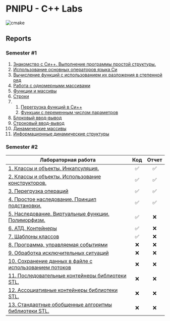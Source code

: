 # PNIPU - C++ Labs

![cmake](https://github.com/hanriel/PSTU-CPP/actions/workflows/cmake.yml/badge.svg)

## Reports

### Semester #1

1. [Знакомство с Си++. Выполнение программы простой структуры.](../sem1/s1p1/README.md)
2. [Использование основных операторов языка Си](../sem1/s1p2/README.md)
3. [Вычисление функций с использованием их разложения в степенной ряд](../sem1/s1p3/README.md)
4. [Работа с одномерными массивами](../sem1/s1p4/README.md)
5. [Функции и массивы](../sem1/s1p5/README.md)
6. [Строки](../sem1/s1p6/README.md)
7.
    1. [Перегрузка функций в Си++](../sem1/s1p7/README.md)
    2. [Функции с переменным числом параметров](../sem1/s1p7v2/README.md)
8. [Блоковый ввод-вывод](../sem1/s1p8/README.md)
9. [Строковый ввод-вывод](../sem1/s1p9/README.md)
10. [Динамические массивы](../sem1/s1p10/README.md)
11. [Информационные динамические структуры](../sem1/s1p11/README.md)

### Semester #2

| Лабораторная работа                                                          |        Код         |       Отчет        |
|------------------------------------------------------------------------------|:------------------:|:------------------:|
| [1. Классы и объекты. Инкапсуляция.](../main/sem2/s2p1)                      | :white_check_mark: | :white_check_mark: |
| [2. Классы и объекты. Использование конструкторов.](../main/sem2/s2p2)       | :white_check_mark: | :white_check_mark: |
| [3. Перегрузка операций](../main/sem2/s2p3)                                  | :white_check_mark: | :white_check_mark: |
| [4. Простое наследование. Принцип подстановки.](../main/sem2/s2p4)           | :white_check_mark: | :white_check_mark: |
| [5. Наследование. Виртуальные функции. Полиморфизм.](../main/sem2/s2p5)      | :white_check_mark: |        :x:         |
| [6. АТД. Контейнеры](../main/sem2/s2p6)                                      | :white_check_mark: |        :x:         |
| [7. Шаблоны классов](../main/sem2/s2p7)                                      | :white_check_mark: |        :x:         |
| [8. Программа, управляемая событиями](../main/sem2/s2p8)                     |        :x:         |        :x:         |
| [9. Обработка исключительных ситуаций](../main/sem2/s2p9)                    |        :x:         |        :x:         |
| [10. Сохранение данных в файле с использованием потоков](../main/sem2/s2p10) |        :x:         |        :x:         |
| [11. Последовательные контейнеры библиотеки STL.](../main/sem2/s2p11)        |        :x:         |        :x:         |
| [12. Ассоциативные контейнеры библиотеки STL.](../main/sem2/s2p12)           |        :x:         |        :x:         |
| [13. Стандартные обобщенные алгоритмы библиотеки STL.](../main/sem2/s2p13)   |        :x:         |        :x:         |
